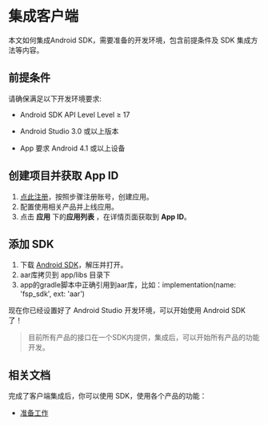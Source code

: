 # 集成客户端
本文如何集成Android SDK，需要准备的开发环境，包含前提条件及 SDK 集成方法等内容。

## 前提条件

请确保满足以下开发环境要求:

- Android SDK API Level Level ≥ 17

- Android Studio 3.0 或以上版本

- App 要求 Android 4.1 或以上设备

## 创建项目并获取 App ID

1. [点此注册](http://customer.paas.hst.com/register)，按照步骤注册账号，创建应用。
2. 配置使用相关产品并上线应用。
3. 点击 **应用** 下的**应用列表** ，在详情页面获取到 **App ID**。

## 添加 SDK

1.  下载 [Android SDK](http://paas.hst.com/developer/downloadSDK)，解压并打开。
2.  aar库拷贝到 app/libs 目录下
3.  app的gradle脚本中正确引用到aar库，比如：implementation(name: 'fsp_sdk', ext: 'aar')

现在你已经设置好了 Android Studio 开发环境，可以开始使用 Android SDK 了！

> 目前所有产品的接口在一个SDK内提供，集成后，可以开始所有产品的功能开发。

## 相关文档
完成了客户端集成后，你可以使用 SDK，使用各个产品的功能：

- [准备工作](../prepare_android.md)
